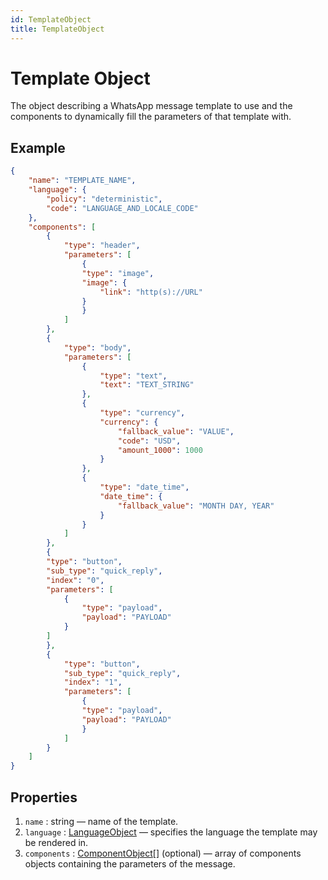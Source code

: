 ```yaml
---
id: TemplateObject
title: TemplateObject
---
```


# Template Object
The object describing a WhatsApp message template to use and the components to dynamically fill the parameters of that template with.

## Example
```json
{
    "name": "TEMPLATE_NAME",
    "language": {
        "policy": "deterministic",
        "code": "LANGUAGE_AND_LOCALE_CODE"
    },
    "components": [
        {
            "type": "header",
            "parameters": [
                {
                "type": "image",
                "image": {
                    "link": "http(s)://URL"
                }
                }
            ]
        },
        {
            "type": "body",
            "parameters": [
                {
                    "type": "text",
                    "text": "TEXT_STRING"
                },
                {
                    "type": "currency",
                    "currency": {
                        "fallback_value": "VALUE",
                        "code": "USD",
                        "amount_1000": 1000
                    }
                },
                {
                    "type": "date_time",
                    "date_time": {
                        "fallback_value": "MONTH DAY, YEAR"
                    }
                }
            ]
        },
        {
        "type": "button",
        "sub_type": "quick_reply",
        "index": "0",
        "parameters": [
            {
                "type": "payload",
                "payload": "PAYLOAD"
            }
        ]
        },
        {
            "type": "button",
            "sub_type": "quick_reply",
            "index": "1",
            "parameters": [
                {
                "type": "payload",
                "payload": "PAYLOAD"
                }
            ]
        }
    ]
}
```

## Properties
1. `name` : string — name of the template.
2. `language` : [LanguageObject](LanguageObject) — specifies the language the template may be rendered in.
3. `components` : [ComponentObject](ComponentObject)[] (optional) — array of components objects containing the parameters of the message.
